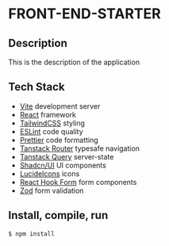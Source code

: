 # FRONT-END-STARTER

## Description

This is the description of the application

## Tech Stack

- [Vite](https://vite.dev) development server
- [React](https://react.dev) framework
- [TailwindCSS](https://tailwindcss.com) styling
- [ESLint](https://eslint.org) code quality
- [Prettier](https://prettier.io) code formatting
- [Tanstack Router](https://tanstack.com/router/latest/docs/framework/react/overview) typesafe navigation
- [Tanstack Query](https://tanstack.com/query/latest/docs/framework/react/overview) server-state
- [Shadcn/UI](https://ui.shadcn.com/docs) UI components
- [LucideIcons](https://lucide.dev/icons/) icons
- [React Hook Form](https://react-hook-form.com) form components
- [Zod](https://zod.dev) form validation

## Install, compile, run

```bash
$ npm install
```
